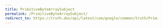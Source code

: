 ```yaml
---
title: PrimitiveByteArraySubject
permalink: /PrimitiveByteArraySubject/
redirect_to: https://truth.dev/api/latest/com/google/common/truth/PrimitiveByteArraySubject.html
---
```

